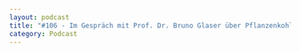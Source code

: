 ```yaml
---
layout: podcast
title: "#106 - Im Gespräch mit Prof. Dr. Bruno Glaser über Pflanzenkohle und Terra Preta als CO<sub>2</sub>-Senke."
category: Podcast
---
```


<p><script class="podigee-podcast-player" src="https://cdn.podigee.com/podcast-player/javascripts/podigee-podcast-player.js" data-configuration="https://interviews-4-future.podigee.io/106-i4f/embed?context=external"></script></p>
